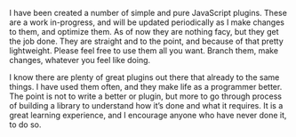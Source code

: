 I have been created a number of simple and pure JavaScript plugins.  These are a work in-progress, and will be updated periodically as I make changes to them, and optimize them. As of now they are nothing facy, but they get the job done. They are straight and to the point, and because of that pretty lightweight.  Please feel free to use them all you want. Branch them, make changes, whatever you feel like doing. 

I know there are plenty of great plugins out there that already to the same things. I have used them often, and they make life as a programmer better. The point is not to write a better or plugin, but more to go through process of building a library to understand how it’s done and what it requires. It is a great learning experience, and I encourage anyone who have never done it, to do so. 